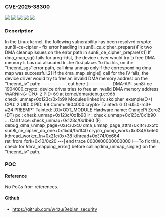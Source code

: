 ### [CVE-2025-38300](https://cve.mitre.org/cgi-bin/cvename.cgi?name=CVE-2025-38300)
![](https://img.shields.io/static/v1?label=Product&message=Linux&color=blue)
![](https://img.shields.io/static/v1?label=Version&message=&color=brightgreen)
![](https://img.shields.io/static/v1?label=Version&message=06f751b613296cc34b86fc83fccaf30d646eb8bc%20&color=brightgreen)
![](https://img.shields.io/static/v1?label=Version&message=5.5%20&color=brightgreen)
![](https://img.shields.io/static/v1?label=Vulnerability&message=n%2Fa&color=blue)

### Description

In the Linux kernel, the following vulnerability has been resolved:crypto: sun8i-ce-cipher - fix error handling in sun8i_ce_cipher_prepare()Fix two DMA cleanup issues on the error path in sun8i_ce_cipher_prepare():1] If dma_map_sg() fails for areq->dst, the device driver would try to free   DMA memory it has not allocated in the first place. To fix this, on the   "theend_sgs" error path, call dma unmap only if the corresponding dma   map was successful.2] If the dma_map_single() call for the IV fails, the device driver would   try to free an invalid DMA memory address on the "theend_iv" path:   ------------[ cut here ]------------   DMA-API: sun8i-ce 1904000.crypto: device driver tries to free an invalid DMA memory address   WARNING: CPU: 2 PID: 69 at kernel/dma/debug.c:968 check_unmap+0x123c/0x1b90   Modules linked in: skcipher_example(O+)   CPU: 2 UID: 0 PID: 69 Comm: 1904000.crypto- Tainted: G           O        6.15.0-rc3+ #24 PREEMPT   Tainted: [O]=OOT_MODULE   Hardware name: OrangePi Zero2 (DT)   pc : check_unmap+0x123c/0x1b90   lr : check_unmap+0x123c/0x1b90   ...   Call trace:    check_unmap+0x123c/0x1b90 (P)    debug_dma_unmap_page+0xac/0xc0    dma_unmap_page_attrs+0x1f4/0x5fc    sun8i_ce_cipher_do_one+0x1bd4/0x1f40    crypto_pump_work+0x334/0x6e0    kthread_worker_fn+0x21c/0x438    kthread+0x374/0x664    ret_from_fork+0x10/0x20   ---[ end trace 0000000000000000 ]---To fix this, check for !dma_mapping_error() before callingdma_unmap_single() on the "theend_iv" path.

### POC

#### Reference
No PoCs from references.

#### Github
- https://github.com/w4zu/Debian_security

